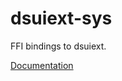 # dsuiext-sys #
FFI bindings to dsuiext.

[Documentation](https://retep998.github.io/doc/dsuiext-sys/)
